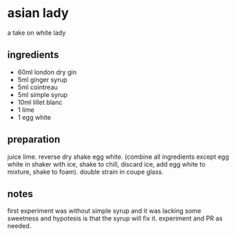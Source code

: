 # asian lady

a take on white lady

## ingredients

- 60ml london dry gin
- 5ml ginger syrup
- 5ml cointreau
- 5ml simple syrup
- 10ml lillet blanc
- 1 lime
- 1 egg white

## preparation

juice lime. reverse dry shake egg white. (combine all ingredients except egg white in shaker with ice, shake to chill, discard ice, add egg white to mixture, shake to foam).
double strain in coupe glass.

## notes

first experiment was without simple syrup and it was lacking some sweetness and hypotesis is that the syrup will fix it. experiment and PR as needed.
